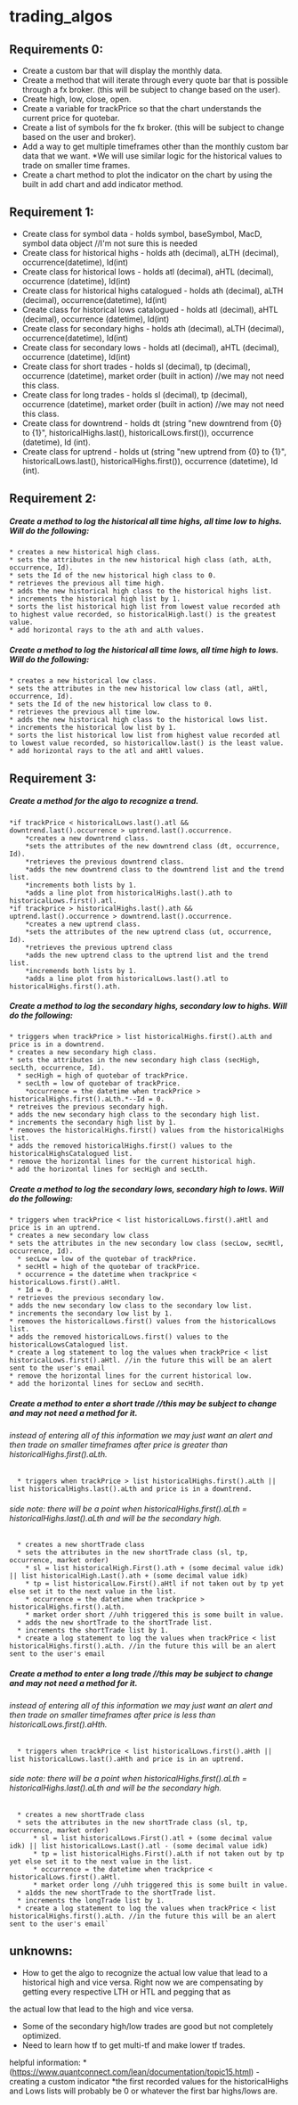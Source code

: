 # trading_algos

## Requirements 0:
  * Create a custom bar that will display the monthly data.
  * Create a method that will iterate through every quote bar that is possible through a fx broker. (this will be subject to change based on the user).
  * Create high, low, close, open.
  * Create a variable for trackPrice so that the chart understands the current price for quotebar.
  * Create a list of symbols for the fx broker. (this will be subject to change based on the user and broker).
  * Add a way to get multiple timeframes other than the monthly custom bar data that we want.
    *We will use similar logic for the historical values to trade on smaller time frames.
  * Create a chart method to plot the indicator on the chart by using the built in add chart and add indicator method.


## Requirement 1:
  * Create class for symbol data - holds symbol, baseSymbol, MacD, symbol data object //I'm not sure this is needed
  * Create class for historical highs - holds ath (decimal), aLTH (decimal), occurrence(datetime), Id(int)
  * Create class for historical lows - holds atl (decimal), aHTL (decimal), occurrence (datetime), Id(int)
  * Create class for historical highs catalogued - holds ath (decimal), aLTH (decimal), occurrence(datetime), Id(int)
  * Create class for historical lows catalogued - holds atl (decimal), aHTL (decimal), occurrence (datetime), Id(int)
  * Create class for secondary highs - holds ath (decimal), aLTH (decimal), occurrence(datetime), Id(int)
  * Create class for secondary lows - holds atl (decimal), aHTL (decimal), occurrence (datetime), Id(int)
  * Create class for short trades - holds sl (decimal), tp (decimal), occurrence (datetime), market order (built in action) //we may not need this class.
  * Create class for long trades - holds sl (decimal), tp (decimal), occurrence (datetime), market order (built in action) //we may not need this class.
  * Create class for downtrend  - holds dt (string "new downtrend from {0} to {1}", historicalHighs.last(), historicalLows.first()), occurrence (datetime), Id (int).
  * Create class for uptrend  - holds ut (string "new uptrend from {0} to {1}", historicalLows.last(), historicalHighs.first()), occurrence (datetime), Id (int).


## Requirement 2:
  ##### Create a method to log the historical all time highs, all time low to highs. Will do the following:
    * creates a new historical high class.
    * sets the attributes in the new historical high class (ath, aLth, occurrence, Id).
    * sets the Id of the new historical high class to 0.
    * retrieves the previous all time high.
    * adds the new historical high class to the historical highs list.
    * increments the historical high list by 1.
    * sorts the list historical high list from lowest value recorded ath to highest value recorded, so historicalHigh.last() is the greatest value.
    * add horizontal rays to the ath and aLth values.

  ##### Create a method to log the historical all time lows, all time high to lows. Will do the following:
    * creates a new historical low class.
    * sets the attributes in the new historical low class (atl, aHtl, occurrence, Id).
    * sets the Id of the new historical low class to 0.
    * retrieves the previous all time low.
    * adds the new historical high class to the historical lows list.
    * increments the historical low list by 1.
    * sorts the list historical low list from highest value recorded atl to lowest value recorded, so historicallow.last() is the least value.
    * add horizontal rays to the atl and aHtl values.


## Requirement 3:
  ##### Create a method for the algo to recognize a trend.
    *if trackPrice < historicalLows.last().atl && downtrend.last().occurrence > uptrend.last().occurrence.
        *creates a new downtrend class.
        *sets the attributes of the new downtrend class (dt, occurrence, Id).
        *retrieves the previous downtrend class.
        *adds the new downtrend class to the downtrend list and the trend list.
        *increments both lists by 1.
        *adds a line plot from historicalHighs.last().ath to historicalLows.first().atl.
    *if trackprice > historicalHighs.last().ath && uptrend.last().occurrence > downtrend.last().occurrence.
        *creates a new uptrend class.
        *sets the attributes of the new uptrend class (ut, occurrence, Id).
        *retrieves the previous uptrend class
        *adds the new uptrend class to the uptrend list and the trend list.
        *incremends both lists by 1.
        *adds a line plot from historicalLows.last().atl to historicalHighs.first().ath.


  ##### Create a method to log the secondary highs, secondary low to highs. Will do the following:
    * triggers when trackPrice > list historicalHighs.first().aLth and price is in a downtrend.
    * creates a new secondary high class.
    * sets the attributes in the new secondary high class (secHigh, secLth, occurrence, Id).
      * secHigh = high of quotebar of trackPrice.
      * secLth = low of quotebar of trackPrice.
        *occurrence = the datetime when trackPrice > historicalHighs.first().aLth.*--Id = 0.
    * retreives the previous secondary high.
    * adds the new secondary high class to the secondary high list.
    * increments the secondary high list by 1.
    * removes the historicalHighs.first() values from the historicalHighs list.
    * adds the removed historicalHighs.first() values to the historicalHighsCatalogued list.
    * remove the horizontal lines for the current historical high.
    * add the horizontal lines for secHigh and secLth.


  ##### Create a method to log the secondary lows, secondary high to lows. Will do the following:
    * triggers when trackPrice < list historicalLows.first().aHtl and price is in an uptrend.
    * creates a new secondary low class
    * sets the attributes in the new secondary low class (secLow, secHtl, occurrence, Id).
      * secLow = low of the quotebar of trackPrice.
      * secHtl = high of the quotebar of trackPrice.
      * occurrence = the datetime when trackprice < historicalLows.first().aHtl.
      * Id = 0.
    * retrieves the previous secondary low.
    * adds the new secondary low class to the secondary low list.
    * increments the secondary low list by 1.
    * removes the historicalLows.first() values from the historicalLows list.
    * adds the removed historicalLows.first() values to the historicalLowsCatalogued list.
    * create a log statement to log the values when trackPrice < list historicalLows.first().aHtl. //in the future this will be an alert sent to the user's email
    * remove the horizontal lines for the current historical low.
    * add the horizontal lines for secLow and secHth.


  ##### Create a method to enter a short trade //this may be subject to change and may not need a method for it.
  ###### instead of entering all of this information we may just want an alert and then trade on smaller timeframes after price is greater than historicalHighs.first().aLth.
      * triggers when trackPrice > list historicalHighs.first().aLth || list historicalHighs.last().aLth and price is in a downtrend.
  ###### side note: there will be a point when historicalHighs.first().aLth = historicalHighs.last().aLth and will be the secondary high.
      * creates a new shortTrade class
      * sets the attributes in the new shortTrade class (sl, tp, occurrence, market order)
        * sl = list historicalHigh.First().ath + (some decimal value idk) || list historicalHigh.Last().ath + (some decimal value idk)
        * tp = list historicalLow.First().aHtl if not taken out by tp yet else set it to the next value in the list.
        * occurrence = the datetime when trackprice > historicalHighs.first().aLth.
        * market order short //uhh triggered this is some built in value.
      * adds the new shortTrade to the shortTrade list.
      * increments the shortTrade list by 1.
      * create a log statement to log the values when trackPrice < list historicalHighs.first().aLth. //in the future this will be an alert sent to the user's email


##### Create a method to enter a long trade //this may be subject to change and may not need a method for it.
  ###### instead of entering all of this information we may just want an alert and then trade on smaller timeframes after price is less than historicalLows.first().aHth.
      * triggers when trackPrice < list historicalLows.first().aHth || list historicalLows.last().aHth and price is in an uptrend.
  ###### side note: there will be a point when historicalHighs.first().aLth = historicalHighs.last().aLth and will be the secondary high.
      * creates a new shortTrade class
      * sets the attributes in the new shortTrade class (sl, tp, occurrence, market order)
          * sl = list historicalLows.First().atl + (some decimal value idk) || list historicalLows.Last().atl - (some decimal value idk)
          * tp = list historicalHighs.First().aLth if not taken out by tp yet else set it to the next value in the list.
          * occurrence = the datetime when trackprice < historicalLows.first().aHtl.
          * market order long //uhh triggered this is some built in value.
      * a1dds the new shortTrade to the shortTrade list.
      * increments the longTrade list by 1.
      * create a log statement to log the values when trackPrice < list historicalHighs.first().aLth. //in the future this will be an alert sent to the user's email`


## unknowns:
  * How to get the algo to recognize the actual low value that lead to a historical high and vice versa. Right now we are compensating by getting every respective LTH or HTL and pegging that as

  the actual low that lead to the high and vice versa.

  * Some of the secondary high/low trades are good but not completely optimized.
  * Need to learn how tf to get multi-tf and make lower tf trades.

helpful information:
  *(https://www.quantconnect.com/lean/documentation/topic15.html) - creating a custom indicator
  *the first recorded values for the historicalHighs and Lows lists will probably be 0 or whatever the first bar highs/lows are.
